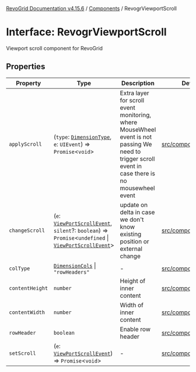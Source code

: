 [RevoGrid Documentation v4.15.6](README.md) / [Components](Namespace.Components.md) / RevogrViewportScroll

# Interface: RevogrViewportScroll

Viewport scroll component for RevoGrid

## Properties

| Property | Type | Description | Defined in |
| ------ | ------ | ------ | ------ |
| `applyScroll` | (`type`: [`DimensionType`](TypeAlias.DimensionType.md), `e`: `UIEvent`) => `Promise`\<`void`\> | Extra layer for scroll event monitoring, where MouseWheel event is not passing We need to trigger scroll event in case there is no mousewheel event | [src/components.d.ts:723](https://github.com/revolist/revogrid/blob/8ab186c1ae2faee97d25784acff6dbf4187524f8/src/components.d.ts#L723) |
| `changeScroll` | (`e`: [`ViewPortScrollEvent`](TypeAlias.ViewPortScrollEvent.md), `silent`?: `boolean`) => `Promise`\<`undefined` \| [`ViewPortScrollEvent`](TypeAlias.ViewPortScrollEvent.md)\> | update on delta in case we don't know existing position or external change | [src/components.d.ts:728](https://github.com/revolist/revogrid/blob/8ab186c1ae2faee97d25784acff6dbf4187524f8/src/components.d.ts#L728) |
| `colType` | [`DimensionCols`](TypeAlias.DimensionCols.md) \| `"rowHeaders"` | - | [src/components.d.ts:729](https://github.com/revolist/revogrid/blob/8ab186c1ae2faee97d25784acff6dbf4187524f8/src/components.d.ts#L729) |
| `contentHeight` | `number` | Height of inner content | [src/components.d.ts:733](https://github.com/revolist/revogrid/blob/8ab186c1ae2faee97d25784acff6dbf4187524f8/src/components.d.ts#L733) |
| `contentWidth` | `number` | Width of inner content | [src/components.d.ts:737](https://github.com/revolist/revogrid/blob/8ab186c1ae2faee97d25784acff6dbf4187524f8/src/components.d.ts#L737) |
| `rowHeader` | `boolean` | Enable row header | [src/components.d.ts:741](https://github.com/revolist/revogrid/blob/8ab186c1ae2faee97d25784acff6dbf4187524f8/src/components.d.ts#L741) |
| `setScroll` | (`e`: [`ViewPortScrollEvent`](TypeAlias.ViewPortScrollEvent.md)) => `Promise`\<`void`\> | - | [src/components.d.ts:742](https://github.com/revolist/revogrid/blob/8ab186c1ae2faee97d25784acff6dbf4187524f8/src/components.d.ts#L742) |

